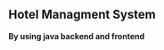 <html>
  <head></head>
  <body>
    <h2> Hotel Managment System</h2>
    <p><strong>By using java backend and frontend </strong> </p>
  
  </body>
</html>
